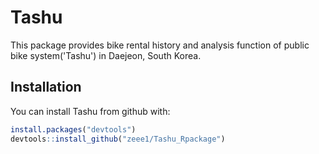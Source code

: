 
<!-- README.md is generated from README.Rmd. Please edit that file -->
Tashu
=====

This package provides bike rental history and analysis function of public bike system('Tashu') in Daejeon, South Korea.

Installation
------------

You can install Tashu from github with:

``` r
install.packages("devtools")
devtools::install_github("zeee1/Tashu_Rpackage")
```
